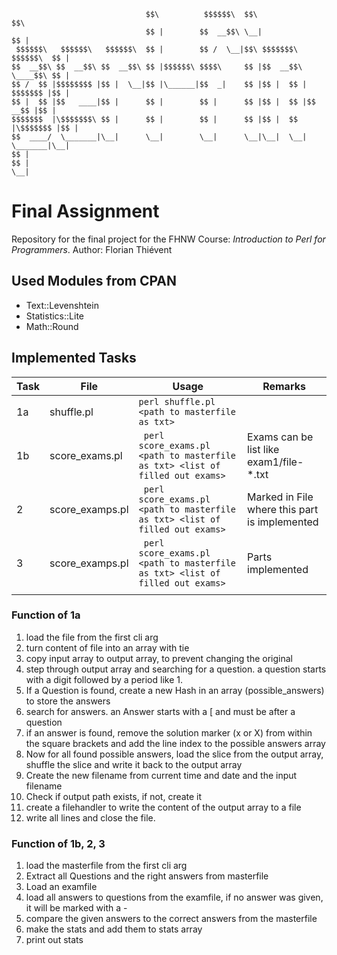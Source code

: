 ```
                              $$\          $$$$$$\  $$\                     $$\ 
                              $$ |        $$  __$$\ \__|                    $$ |
 $$$$$$\   $$$$$$\   $$$$$$\  $$ |        $$ /  \__|$$\ $$$$$$$\   $$$$$$\  $$ |
$$  __$$\ $$  __$$\ $$  __$$\ $$ |$$$$$$\ $$$$\     $$ |$$  __$$\  \____$$\ $$ |
$$ /  $$ |$$$$$$$$ |$$ |  \__|$$ |\______|$$  _|    $$ |$$ |  $$ | $$$$$$$ |$$ |
$$ |  $$ |$$   ____|$$ |      $$ |        $$ |      $$ |$$ |  $$ |$$  __$$ |$$ |
$$$$$$$  |\$$$$$$$\ $$ |      $$ |        $$ |      $$ |$$ |  $$ |\$$$$$$$ |$$ |
$$  ____/  \_______|\__|      \__|        \__|      \__|\__|  \__| \_______|\__|
$$ |                                                                            
$$ |                                                                            
\__|                                                            
```
# Final Assignment

Repository for the final project for the FHNW Course: *Introduction to Perl for Programmers*.
Author: Florian Thiévent

## Used Modules from CPAN
* Text::Levenshtein
* Statistics::Lite
* Math::Round

## Implemented Tasks

| Task  | File            | Usage                                                                             | Remarks                                       |
| ----- | --------------- | --------------------------------------------------------------------------------- | --------------------------------------------- |
| 1a    | shuffle.pl      | ``` perl shuffle.pl <path to masterfile as txt> ```                               |                                               |
| 1b    | score_exams.pl  | ``` perl score_exams.pl <path to masterfile as txt> <list of filled out exams>``` | Exams can be list like exam1/file-*.txt       |
| 2     | score_examps.pl | ``` perl score_exams.pl <path to masterfile as txt> <list of filled out exams>``` | Marked in File where this part is implemented |
| 3     | score_examps.pl | ``` perl score_exams.pl <path to masterfile as txt> <list of filled out exams>``` | Parts implemented                             |
|       |                 |                                                                                   |                                               |


### Function of 1a
1. load the file from the first cli arg 
2. turn content of file into an array with tie
3. copy input array to output array, to prevent changing the original
4. step through output array and searching for a question. a question starts with a digit followed by a period like 1.
5. If a Question is found, create a new Hash in an array (possible_answers) to store the answers
6. search for answers. an Answer starts with a [ and must be after a question
7. if an answer is found, remove the solution marker (x or X) from within the square brackets and add the line index to the possible answers array
8. Now for all found possible answers, load the slice from the output array, shuffle the slice and write it back to the output array
9. Create the new filename from current time and date and the input filename
10. Check if output path exists, if not, create it
11. create a filehandler to write the content of the output array to a file
12. write all lines and close the file.

### Function of 1b, 2, 3
1. load the masterfile from the first cli arg
2. Extract all Questions and the right answers from masterfile
3. Load an examfile
4. load all answers to questions from the examfile, if no answer was given, it will be marked with a -
5. compare the given answers to the correct answers from the masterfile
6. make the stats and add them to stats array
7. print out stats